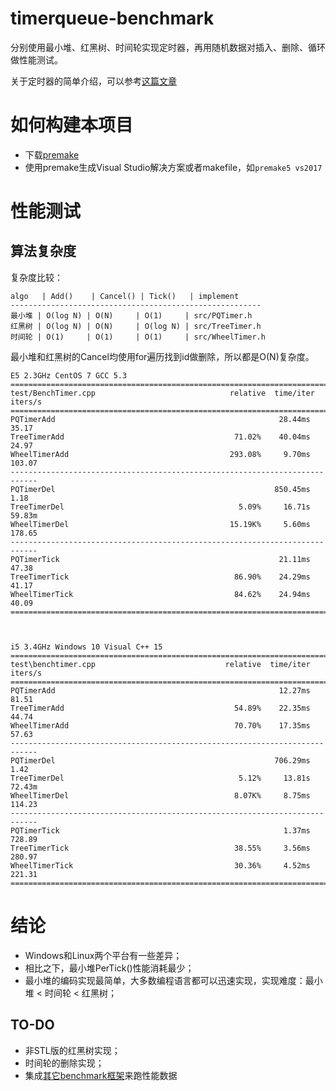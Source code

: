 # timerqueue-benchmark

分别使用最小堆、红黑树、时间轮实现定时器，再用随机数据对插入、删除、循环做性能测试。

关于定时器的简单介绍，可以参考[这篇文章](https://www.ibm.com/developerworks/cn/linux/l-cn-timers/index.html)


# 如何构建本项目

* 下载[premake](https://premake.github.io/download.html#v5)
* 使用premake生成Visual Studio解决方案或者makefile，如`premake5 vs2017`


# 性能测试

## 算法复杂度

复杂度比较：

```
algo   | Add()    | Cancel() | Tick()   | implement
--------------------------------------------------------
最小堆 | O(log N) | O(N)     | O(1)     | src/PQTimer.h
红黑树 | O(log N) | O(N)     | O(log N) | src/TreeTimer.h
时间轮 | O(1)     | O(1)     | O(1)     | src/WheelTimer.h
```

最小堆和红黑树的Cancel均使用for遍历找到id做删除，所以都是O(N)复杂度。



```
E5 2.3GHz CentOS 7 GCC 5.3
============================================================================
test/BenchTimer.cpp                              relative  time/iter  iters/s
============================================================================
PQTimerAdd                                                  28.44ms    35.17
TreeTimerAdd                                      71.02%    40.04ms    24.97
WheelTimerAdd                                    293.08%     9.70ms   103.07
----------------------------------------------------------------------------
PQTimerDel                                                 850.45ms     1.18
TreeTimerDel                                       5.09%     16.71s   59.83m
WheelTimerDel                                    15.19K%     5.60ms   178.65
----------------------------------------------------------------------------
PQTimerTick                                                 21.11ms    47.38
TreeTimerTick                                     86.90%    24.29ms    41.17
WheelTimerTick                                    84.62%    24.94ms    40.09
============================================================================



```

```
i5 3.4GHz Windows 10 Visual C++ 15
============================================================================
test\benchtimer.cpp                             relative  time/iter  iters/s
============================================================================
PQTimerAdd                                                  12.27ms    81.51
TreeTimerAdd                                      54.89%    22.35ms    44.74
WheelTimerAdd                                     70.70%    17.35ms    57.63
----------------------------------------------------------------------------
PQTimerDel                                                 706.29ms     1.42
TreeTimerDel                                       5.12%     13.81s   72.43m
WheelTimerDel                                     8.07K%     8.75ms   114.23
----------------------------------------------------------------------------
PQTimerTick                                                  1.37ms   728.89
TreeTimerTick                                     38.55%     3.56ms   280.97
WheelTimerTick                                    30.36%     4.52ms   221.31
============================================================================
```


# 结论

* Windows和Linux两个平台有一些差异；
* 相比之下，最小堆PerTick()性能消耗最少；
* 最小堆的编码实现最简单，大多数编程语言都可以迅速实现，实现难度：最小堆 < 时间轮 < 红黑树；


## TO-DO

* 非STL版的红黑树实现；
* 时间轮的删除实现；
* 集成[其它benchmark框架](https://github.com/google/benchmark)来跑性能数据
